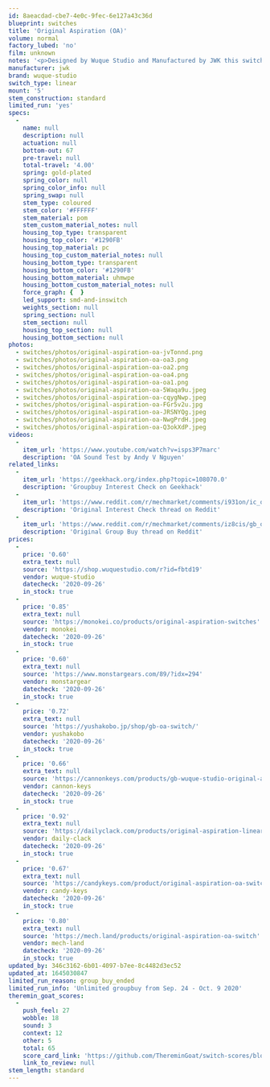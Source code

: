 ```yaml
---
id: 8aeacdad-cbe7-4e0c-9fec-6e127a43c36d
blueprint: switches
title: 'Original Aspiration (OA)'
volume: normal
factory_lubed: 'no'
film: unknown
notes: '<p>Designed by Wuque Studio and Manufactured by JWK this switch is yet another linear switch in the ever growing lineup of JWK recolors.</p><p>The switch features a white POM stem and a blue PC top and UHMWPE bottom housing.</p><p>Unlike most JWK linears this switch does not come factory lubed.</p>'
manufacturer: jwk
brand: wuque-studio
switch_type: linear
mount: '5'
stem_construction: standard
limited_run: 'yes'
specs:
  -
    name: null
    description: null
    actuation: null
    bottom-out: 67
    pre-travel: null
    total-travel: '4.00'
    spring: gold-plated
    spring_color: null
    spring_color_info: null
    spring_swap: null
    stem_type: coloured
    stem_color: '#FFFFFF'
    stem_material: pom
    stem_custom_material_notes: null
    housing_top_type: transparent
    housing_top_color: '#1290FB'
    housing_top_material: pc
    housing_top_custom_material_notes: null
    housing_bottom_type: transparent
    housing_bottom_color: '#1290FB'
    housing_bottom_material: uhmwpe
    housing_bottom_custom_material_notes: null
    force_graph: {  }
    led_support: smd-and-inswitch
    weights_section: null
    spring_section: null
    stem_section: null
    housing_top_section: null
    housing_bottom_section: null
photos:
  - switches/photos/original-aspiration-oa-jvTonnd.png
  - switches/photos/original-aspiration-oa-oa3.png
  - switches/photos/original-aspiration-oa-oa2.png
  - switches/photos/original-aspiration-oa-oa4.png
  - switches/photos/original-aspiration-oa-oa1.png
  - switches/photos/original-aspiration-oa-5Waqa9u.jpeg
  - switches/photos/original-aspiration-oa-cqygNwp.jpeg
  - switches/photos/original-aspiration-oa-FGr5v2u.jpg
  - switches/photos/original-aspiration-oa-JRSNYQg.jpeg
  - switches/photos/original-aspiration-oa-NwgPrdH.jpeg
  - switches/photos/original-aspiration-oa-Q3okXdP.jpeg
videos:
  -
    item_url: 'https://www.youtube.com/watch?v=isps3P7marc'
    description: 'OA Sound Test by Andy V Nguyen'
related_links:
  -
    item_url: 'https://geekhack.org/index.php?topic=108070.0'
    description: 'Groupbuy Interest Check on Geekhack'
  -
    item_url: 'https://www.reddit.com/r/mechmarket/comments/i931on/ic_original_aspiration_oa_switch/'
    description: 'Original Interest Check thread on Reddit'
  -
    item_url: 'https://www.reddit.com/r/mechmarket/comments/iz8cis/gb_original_aspiration_oa_switches_smooth_unlubed/'
    description: 'Original Group Buy thread on Reddit'
prices:
  -
    price: '0.60'
    extra_text: null
    source: 'https://shop.wuquestudio.com/r?id=fbtd19'
    vendor: wuque-studio
    datecheck: '2020-09-26'
    in_stock: true
  -
    price: '0.85'
    extra_text: null
    source: 'https://monokei.co/products/original-aspiration-switches'
    vendor: monokei
    datecheck: '2020-09-26'
    in_stock: true
  -
    price: '0.60'
    extra_text: null
    source: 'https://www.monstargears.com/89/?idx=294'
    vendor: monstargear
    datecheck: '2020-09-26'
    in_stock: true
  -
    price: '0.72'
    extra_text: null
    source: 'https://yushakobo.jp/shop/gb-oa-switch/'
    vendor: yushakobo
    datecheck: '2020-09-26'
    in_stock: true
  -
    price: '0.66'
    extra_text: null
    source: 'https://cannonkeys.com/products/gb-wuque-studio-original-aspiration-oa-switch'
    vendor: cannon-keys
    datecheck: '2020-09-26'
    in_stock: true
  -
    price: '0.92'
    extra_text: null
    source: 'https://dailyclack.com/products/original-aspiration-linear-switches'
    vendor: daily-clack
    datecheck: '2020-09-26'
    in_stock: true
  -
    price: '0.67'
    extra_text: null
    source: 'https://candykeys.com/product/original-aspiration-oa-switch'
    vendor: candy-keys
    datecheck: '2020-09-26'
    in_stock: true
  -
    price: '0.80'
    extra_text: null
    source: 'https://mech.land/products/original-aspiration-oa-switch'
    vendor: mech-land
    datecheck: '2020-09-26'
    in_stock: true
updated_by: 346c3162-6b01-4097-b7ee-8c4482d3ec52
updated_at: 1645030847
limited_run_reason: group_buy_ended
limited_run_info: 'Unlimited groupbuy from Sep. 24 - Oct. 9 2020'
theremin_goat_scores:
  -
    push_feel: 27
    wobble: 18
    sound: 3
    context: 12
    other: 5
    total: 65
    score_card_link: 'https://github.com/ThereminGoat/switch-scores/blob/master/Original%20Aspiration%20(Release).pdf'
    link_to_review: null
stem_length: standard
---
```

